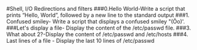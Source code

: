 #Shell, I/O Redirections and filters
###0.Hello World-Write a script that prints “Hello, World”, followed by a new line to the standard output
###1. Confused smiley- Write a script that displays a confused smiley "(Ôo)'.
###Let's display a file- Display the content of the /etc/passwd file.
###3. What about 2?-Display the content of /etc/passwd and /etc/hosts
###4. Last lines of a file - Display the last 10 lines of /etc/passwd

